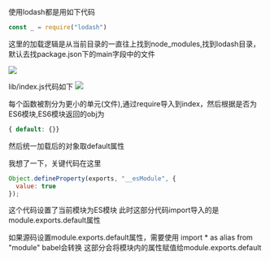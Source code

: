 使用lodash都是用如下代码
```js
const _ = require("lodash")
```
这里的加载逻辑是从当前目录的一直往上找到node_modules,找到lodash目录，默认去找package.json下的main字段中的文件

![](https://img2018.cnblogs.com/blog/1361028/201902/1361028-20190206154353085-451159009.png)

lib/index.js代码如下
![](https://img2018.cnblogs.com/blog/1361028/201902/1361028-20190206152800820-260384283.png)

每个函数被割分为更小的单元(文件),通过require导入到index，然后根据是否为ES6模块,ES6模块返回的obj为
```js
{ default: {}}
```
然后统一加载后的对象取default属性

我想了一下，关键代码在这里
```js
Object.defineProperty(exports, "__esModule", {
  value: true
});
```
这个代码设置了当前模块为ES模块
此时这部分代码import导入的是module.exports.default属性

如果源码设置module.exports.default属性，需要使用
import * as alias from "module"
babel会转换
这部分会将模块内的属性赋值给module.exports.default
